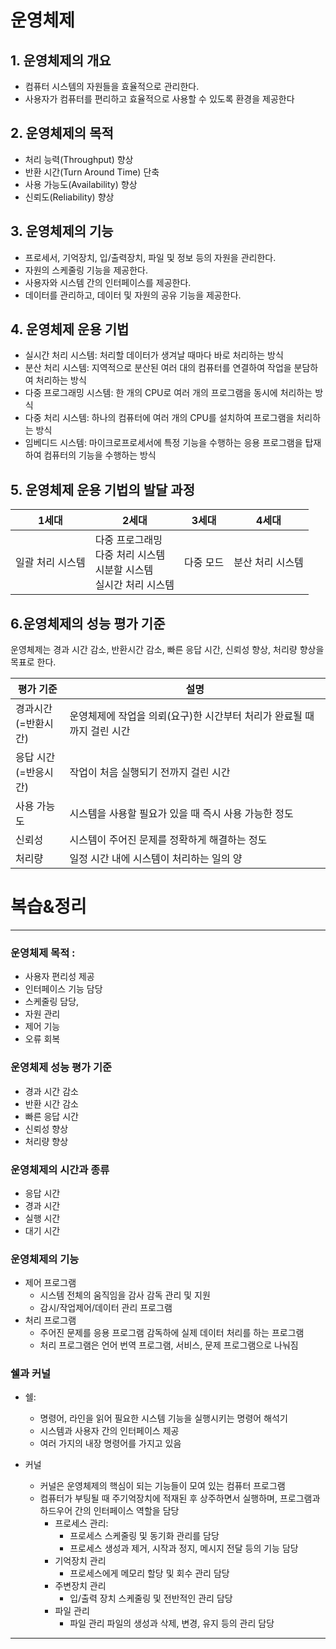 # 운영체제
## 1. 운영체제의 개요
* 컴퓨터 시스템의 자원들을 효율적으로 관리한다.
* 사용자가 컴퓨터를 편리하고 효율적으로 사용할 수 있도록 환경을 제공한다
## 2. 운영체제의 목적
* 처리 능력(Throughput) 향상
* 반환 시간(Turn Around Time) 단축
* 사용 가능도(Availability) 향상
* 신뢰도(Reliability) 향상
## 3. 운영체제의 기능
* 프로세서, 기억장치, 입/출력장치, 파일 및 정보 등의 자원을 관리한다.
* 자원의 스케줄링 기능을 제공한다.
* 사용자와 시스템 간의 인터페이스를 제공한다.
* 데이터를 관리하고, 데이터 및 자원의 공유 기능을 제공한다.
## 4. 운영체제 운용 기법
* 실시간 처리 시스템: 처리할 데이터가 생겨날 때마다 바로 처리하는 방식
* 분산 처리 시스템: 지역적으로 분산된 여러 대의 컴퓨터를 연결하여 작업을 분담하여 처리하는 방식
* 다중 프로그래밍 시스템: 한 개의 CPU로 여러 개의 프로그램을 동시에 처리하는 방식
* 다중 처리 시스템: 하나의 컴퓨터에 여러 개의 CPU를 설치하여 프로그램을 처리하는 방식
* 임베디드 시스템: 마이크로프로세서에 특정 기능을 수행하는 응용 프로그램을 탑재하여 컴퓨터의 기능을 수행하는 방식
## 5. 운영체제 운용 기법의 발달 과정
| 1세대 | 2세대                                             | 3세대 | 4세대 |
|-|-------------------------------------------------| -----| -------|
| 일괄 처리 시스템 | 다중 프로그래밍<br>다중 처리 시스템<br> 시분할 시스템<br>실시간 처리 시스템 |다중 모드|분산 처리 시스템|

## 6.운영체제의 성능 평가 기준

운영체제는 경과 시간 감소, 반환시간 감소, 빠른 응답 시간, 신뢰성 향상, 처리량 향상을 목표로 한다.

| 평가 기준            | 설명                                       |
|------------------|------------------------------------------|
| 경과시간<br/>(=반환시간) | 운영체제에 작업을 의뢰(요구)한 시간부터 처리가 완료될 때까지 걸린 시간 |
| 응답 시간<br/>(=반응시간) | 작업이 처음 실행되기 전까지 걸린 시간                    |
| 사용 가능도 | 시스템을 사용할 필요가 있을 때 즉시 사용 가능한 정도           |
| 신뢰성| 시스템이 주어진 문제를 정확하게 해결하는 정도                |
| 처리량 | 일정 시간 내에 시스템이 처리하는 일의 양|


# 복습&정리

---------------------------------------------
### 운영체제 목적 :
* 사용자 편리성 제공
* 인터페이스 기능 담당
* 스케줄링 담당,
* 자원 관리
* 제어 기능
* 오류 회복
### 운영체제 성능 평가 기준
* 경과 시간 감소
* 반환 시간 감소
* 빠른 응답 시간
* 신뢰성 향상
* 처리량 향상
### 운영체제의 시간과 종류
* 응답 시간
* 경과 시간
* 실행 시간
* 대기 시간
### 운영체제의 기능
* 제어 프로그램
    * 시스템 전체의 움직임을 감사 감독 관리 및 지원
    * 감시/작업제어/데이터 관리 프로그램
* 처리 프로그램
    * 주어진 문제를 응용 프로그램 감독하에 실제 데이터 처리를 하는 프로그램
    * 처리 프로그램은 언어 번역 프로그램, 서비스, 문제 프로그램으로 나눠짐
### 쉘과 커널
* 쉘:
    * 명령어, 라인을 읽어 필요한 시스템 기능을 실행시키는 명령어 해석기
    * 시스템과 사용자 간의 인터페이스 제공
    * 여러 가지의 내장 명령어를 가지고 있음

* 커널
    * 커널은 운영체제의 핵심이 되는 기능들이 모여 있는 컴퓨터 프로그램
    * 컴퓨터가 부팅될 때 주기억장치에 적재된 후 상주하면서 실행하며, 프로그램과 하드우어 간의 인터페이스 역할을 담당
        * 프로세스 관리:
            * 프로세스 스케줄링 및 동기화 관리를 담당
            * 프로세스 생성과 제거, 시작과 정지, 메시지 전달 등의 기능 담당
        * 기억장치 관리
            * 프로세스에게 메모리 할당 및 회수 관리 담당
        * 주변장치 관리
            * 입/출력 장치 스케줄링 및 전반적인 관리 담당
        * 파일 관리
            * 파일 관리 파일의 생성과 삭제, 변경, 유지 등의 관리 담당
-----
